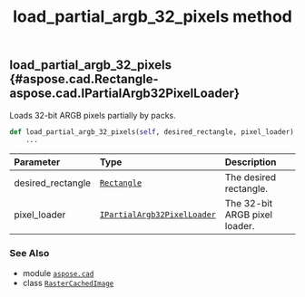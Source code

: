 ﻿---
title: load_partial_argb_32_pixels method
second_title: Aspose.CAD for Python via .NET API References
description: 
type: docs
weight: 250
url: /aspose.cad/rastercachedimage/load_partial_argb_32_pixels/
is_root: false
---

## load_partial_argb_32_pixels {#aspose.cad.Rectangle-aspose.cad.IPartialArgb32PixelLoader}

Loads 32-bit ARGB pixels partially by packs.



```python
def load_partial_argb_32_pixels(self, desired_rectangle, pixel_loader):
    ...
```


| Parameter | Type | Description |
| :- | :- | :- |
| desired_rectangle | [`Rectangle`](/cad/python-net/aspose.cad/rectangle) | The desired rectangle. |
| pixel_loader | [`IPartialArgb32PixelLoader`](/cad/python-net/aspose.cad/ipartialargb32pixelloader) | The 32-bit ARGB pixel loader. |



### See Also
* module [`aspose.cad`](../../)
* class [`RasterCachedImage`](/cad/python-net/aspose.cad/rastercachedimage)
